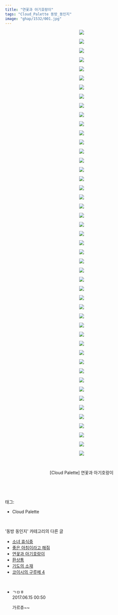 ```yaml
---
title: "연꽃과 아기호랑이"
tags: "Cloud_Palette 동방_동인지"
image: "ghap/1532/001.jpg"
---
```

<div class="article">
<p style="text-align: center; clear: none; float: none;"><img src="{{ site.nasurl }}/ghap/1532/001.jpg"/></p>
<p style="text-align: center; clear: none; float: none;"><img src="{{ site.nasurl }}/ghap/1532/002.jpg"/></p>
<p style="text-align: center; clear: none; float: none;"><img src="{{ site.nasurl }}/ghap/1532/003.jpg"/></p>
<p style="text-align: center; clear: none; float: none;"><img src="{{ site.nasurl }}/ghap/1532/004.jpg"/></p>
<p style="text-align: center; clear: none; float: none;"><img src="{{ site.nasurl }}/ghap/1532/005.jpg"/></p>
<p style="text-align: center; clear: none; float: none;"><img src="{{ site.nasurl }}/ghap/1532/006.jpg"/></p>
<p style="text-align: center; clear: none; float: none;"><img src="{{ site.nasurl }}/ghap/1532/007.jpg"/></p>
<p style="text-align: center; clear: none; float: none;"><img src="{{ site.nasurl }}/ghap/1532/008.jpg"/></p>
<p style="text-align: center; clear: none; float: none;"><img src="{{ site.nasurl }}/ghap/1532/009.jpg"/></p>
<p style="text-align: center; clear: none; float: none;"><img src="{{ site.nasurl }}/ghap/1532/010.jpg"/></p>
<p style="text-align: center; clear: none; float: none;"><img src="{{ site.nasurl }}/ghap/1532/011.jpg"/></p>
<p style="text-align: center; clear: none; float: none;"><img src="{{ site.nasurl }}/ghap/1532/012.jpg"/></p>
<p style="text-align: center; clear: none; float: none;"><img src="{{ site.nasurl }}/ghap/1532/013.jpg"/></p>
<p style="text-align: center; clear: none; float: none;"><img src="{{ site.nasurl }}/ghap/1532/014.jpg"/></p>
<p style="text-align: center; clear: none; float: none;"><img src="{{ site.nasurl }}/ghap/1532/015.jpg"/></p>
<p style="text-align: center; clear: none; float: none;"><img src="{{ site.nasurl }}/ghap/1532/016.jpg"/></p>
<p style="text-align: center; clear: none; float: none;"><img src="{{ site.nasurl }}/ghap/1532/017.jpg"/></p>
<p style="text-align: center; clear: none; float: none;"><img src="{{ site.nasurl }}/ghap/1532/018.jpg"/></p>
<p style="text-align: center; clear: none; float: none;"><img src="{{ site.nasurl }}/ghap/1532/019.jpg"/></p>
<p style="text-align: center; clear: none; float: none;"><img src="{{ site.nasurl }}/ghap/1532/020.jpg"/></p>
<p style="text-align: center; clear: none; float: none;"><img src="{{ site.nasurl }}/ghap/1532/021.jpg"/></p>
<p style="text-align: center; clear: none; float: none;"><img src="{{ site.nasurl }}/ghap/1532/022.jpg"/></p>
<p style="text-align: center; clear: none; float: none;"><img src="{{ site.nasurl }}/ghap/1532/023.jpg"/></p>
<p style="text-align: center; clear: none; float: none;"><img src="{{ site.nasurl }}/ghap/1532/024.jpg"/></p>
<p style="text-align: center; clear: none; float: none;"><img src="{{ site.nasurl }}/ghap/1532/025.jpg"/></p>
<p style="text-align: center; clear: none; float: none;"><img src="{{ site.nasurl }}/ghap/1532/026.jpg"/></p>
<p style="text-align: center; clear: none; float: none;"><img src="{{ site.nasurl }}/ghap/1532/027.jpg"/></p>
<p style="text-align: center; clear: none; float: none;"><img src="{{ site.nasurl }}/ghap/1532/028.jpg"/></p>
<p style="text-align: center; clear: none; float: none;"><img src="{{ site.nasurl }}/ghap/1532/029.jpg"/></p>
<p style="text-align: center; clear: none; float: none;"><img src="{{ site.nasurl }}/ghap/1532/030.jpg"/></p>
<p style="text-align: center; clear: none; float: none;"><img src="{{ site.nasurl }}/ghap/1532/031.jpg"/></p>
<p style="text-align: center; clear: none; float: none;"><img src="{{ site.nasurl }}/ghap/1532/032.jpg"/></p>
<p style="text-align: center; clear: none; float: none;"><img src="{{ site.nasurl }}/ghap/1532/033.jpg"/></p>
<p style="text-align: center; clear: none; float: none;"><img src="{{ site.nasurl }}/ghap/1532/034.jpg"/></p>
<p style="text-align: center; clear: none; float: none;"><img src="{{ site.nasurl }}/ghap/1532/035.jpg"/></p>
<p style="text-align: center; clear: none; float: none;"><img src="{{ site.nasurl }}/ghap/1532/036.jpg"/></p>
<p style="text-align: center; clear: none; float: none;"><img src="{{ site.nasurl }}/ghap/1532/037.jpg"/></p>
<p style="text-align: center; clear: none; float: none;"><img src="{{ site.nasurl }}/ghap/1532/038.jpg"/></p>
<p style="text-align: center; clear: none; float: none;"><img src="{{ site.nasurl }}/ghap/1532/039.jpg"/></p>
<p style="text-align: center; clear: none; float: none;"><img src="{{ site.nasurl }}/ghap/1532/040.jpg"/></p>
<p style="text-align: center; clear: none; float: none;"><img src="{{ site.nasurl }}/ghap/1532/041.jpg"/></p>
<p style="text-align: center; clear: none; float: none;"><img src="{{ site.nasurl }}/ghap/1532/042.jpg"/></p>
<p style="text-align: center; clear: none; float: none;"><img src="{{ site.nasurl }}/ghap/1532/043.jpg"/></p>
<p style="text-align: center; clear: none; float: none;"><img src="{{ site.nasurl }}/ghap/1532/044.jpg"/></p>
<p style="text-align: center; clear: none; float: none;"><img src="{{ site.nasurl }}/ghap/1532/045.jpg"/></p>
<p style="text-align: center; clear: none; float: none;"><img src="{{ site.nasurl }}/ghap/1532/046.jpg"/></p>
<p style="text-align: center; clear: none; float: none;"><img src="{{ site.nasurl }}/ghap/1532/047.jpg"/></p>
<p style="text-align: center; clear: none; float: none;"><br/></p>
<p style="text-align: center; clear: none; float: none;">[Cloud Palette] 연꽃과 아기호랑이</p>
<p><br/></p>
</div><br/>
<div class="tagTrail">
<p>태그: </p>
<ul>
<li>Cloud Palette</li>
</ul>
</div><br/>
<div class="another">
<p>'동방 동인지' 카테고리의 다른 글</p>
<ul>
<li><a href="/2016-08-12-ghap_1536">소녀 휴식중</a></li>
<li><a href="/2016-08-12-ghap_1533">좋은 아침이라고 해줘</a></li>
<li><a href="/2016-08-12-ghap_1532">연꽃과 아기호랑이</a></li>
<li><a href="/2016-08-12-ghap_1531">환상통</a></li>
<li><a href="/2016-08-12-ghap_1529">기도의 소재</a></li>
<li><a href="/2016-08-12-ghap_1528">코이시의 구루메 4</a></li>
</ul>
</div><br/>
<div class="cb_module cb_fluid">
<div class="cb_wrt cb_profile">
<div class="comment">
<ul>
<li class="cb_thumb_off" id="comment15013701">
<div class="cb_comment_area">
<div class="cb_info_area">
<div class="cb_section">
<span class="cb_nick_name">ㄱㅁㅎ</span>
</div>
<div class="cb_section">
<span class="cb_date">2017.06.15 00:50 </span>
</div>
</div>
<div class="cb_dsc_comment">
<p class="cb_dsc">
											가르츄~~
										</p>
</div>
</div></li>
</ul>
</div>
</div><!-- commentList close -->
</div><br/>
